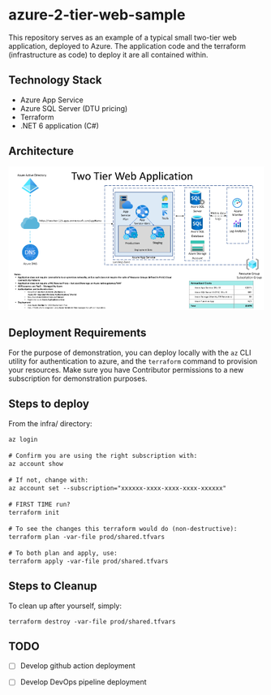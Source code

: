 # azure-2-tier-web-sample

This repository serves as an example of a typical small two-tier web application, deployed to Azure.  The application code and the terraform (infrastructure as code) to deploy it are all contained within.

## Technology Stack
* Azure App Service
* Azure SQL Server (DTU pricing)
* Terraform
* .NET 6 application (C#)

## Architecture

![architecture diagram](./diagram.png)


## Deployment Requirements
For the purpose of demonstration, you can deploy locally with the `az` CLI utility for authentication to azure, and the `terraform` command  to provision your resources.  Make sure you have Contributor permissions to a new subscription for demonstration purposes.

## Steps to deploy
From the infra/ directory:

```
az login

# Confirm you are using the right subscription with:
az account show

# If not, change with:
az account set --subscription="xxxxxx-xxxx-xxxx-xxxx-xxxxxx"

# FIRST TIME run?
terraform init

# To see the changes this terraform would do (non-destructive):
terraform plan -var-file prod/shared.tfvars

# To both plan and apply, use:
terraform apply -var-file prod/shared.tfvars
```

## Steps to Cleanup
To clean up after yourself, simply:

```
terraform destroy -var-file prod/shared.tfvars
```


## TODO
- [ ] Develop github action deployment 
- [ ] Develop DevOps pipeline deployment

